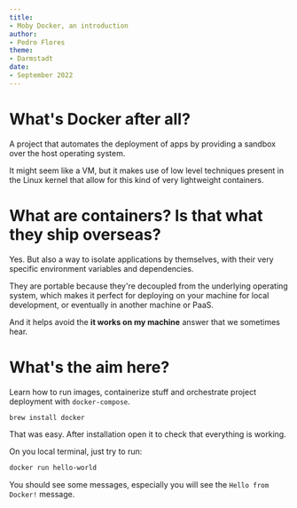 ```yaml
---
title:
- Moby Docker, an introduction
author:
- Pedro Flores
theme:
- Darmstadt
date:
- September 2022
---
```



# What's Docker after all?

A project that automates the deployment of apps by providing a sandbox over the host operating system.

It might seem like a VM, but it makes use of low level techniques present in the Linux kernel that allow for this kind of very lightweight containers.

# What are containers? Is that what they ship overseas?

Yes. But also a way to isolate applications by themselves, with their very specific environment variables and dependencies.

They are portable because they're decoupled from the underlying operating system, which makes it perfect for deploying on your machine for local development, or eventually in another machine or PaaS.

And it helps avoid the **it works on my machine** answer that we sometimes hear.

# What's the aim here?


Learn how to run images, containerize stuff and orchestrate project deployment with `docker-compose`.

````bash
brew install docker
````

That was easy. After installation open it to check that everything is working.

On you local terminal, just try to run:

````bash
docker run hello-world
````

You should see some messages, especially you will see the `Hello from Docker!` message.
